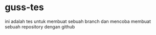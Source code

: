 # guss-tes

ini adalah tes untuk membuat sebuah branch dan mencoba membuat sebuah repository dengan github
